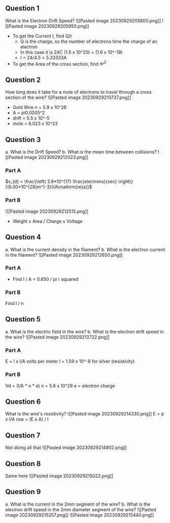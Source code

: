 ## Question 1
What is the Electron Drift Speed?
![[Pasted image 20230929205800.png]]
![[Pasted image 20230929205950.png]]
- To get the Current I, find Q/t
	- Q is the charge, so the number of electrons time the charge of an electron
	- In this case it is 24C (1.5 x 10^20) + (1.6 x 10^-19)
	- I = 24/4.5 = 5.33333A
- To get the Area of the cross section, find $\pi r^2$

## Question 2
How long does it take for a mole of electrons to travel through a cross section of the wire?
![[Pasted image 20230929210737.png]]
- Gold Wire n = 5.9 x 10^28
- A = pi0.0005^2
- drift = 5.5 x 10^-5
- mole = 6.023 x 10^23

## Question 3
a. What is the Drift Speed?
b. What is the mean time between collisions?
![[Pasted image 20230929212023.png]]
### Part A
$v_{d} = \frac{\left( 3.8*10^{17} \frac{electrons}{sec} \right)}{(6.00*10^{28}m^{-3})(A\mathrm{re}a)}$
### Part B
![[Pasted image 20230929212515.png]]
- Weight x Area / Charge x Voltage

## Question 4
a. What is the current density in the filament?
b. What is the electron current in the filament?
![[Pasted image 20230929212650.png]]
### Part A
- Find I / A = 0.650 / pi r squared
### Part B
Find I / n

## Question 5
a. What is the electric field in the wire?
b. What is the electron drift speed in the wire?
![[Pasted image 20230929213722.png]]
### Part A
E = l x I/A volts per meter
l = 1.59 x 10^-8 for silver (resistivity)
### Part B
Vd = (I/A * n * e)
n = 5.8 x 10^28 
e = electron charge

## Question 6
What is the wire's resistivity?
![[Pasted image 20230929214330.png]]
E = p x I/A
row = (E x A) / I

## Question 7
Not doing all that
![[Pasted image 20230929214902.png]]

## Question 8
Same here
![[Pasted image 20230929215022.png]]
## Question 9
a. What is the current in the 2mm segment of the wire?
b. What is the electron drift speed in the 2mm diameter segment of the wire?
![[Pasted image 20230929215257.png]]
![[Pasted image 20230929215440.png]]
